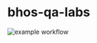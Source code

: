 # bhos-qa-labs


![example workflow](https://github.com/esrabayramova/bhos-qa-labs/actions/workflows/gradle.yml/badge.svg)
